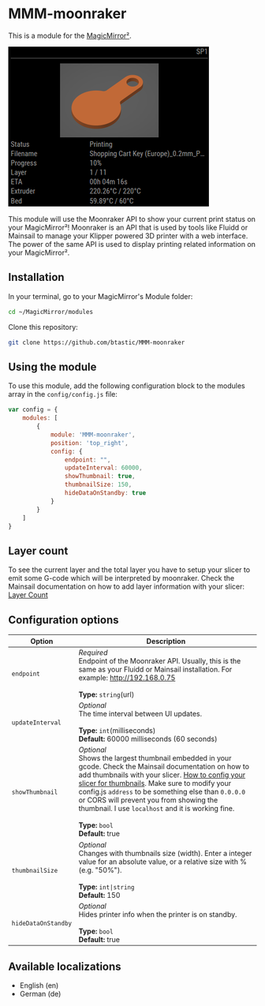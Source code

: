 # MMM-moonraker

This is a module for the [MagicMirror²](https://github.com/MichMich/MagicMirror/).

![screenshot](.github/example.png)

This module will use the Moonraker API to show your current print status on your MagicMirror²! Moonraker is an API that is used by tools like Fluidd or Mainsail to manage your Klipper powered 3D printer with a web interface. The power of the same API is used to display printing related information on your MagicMirror².

## Installation

In your terminal, go to your MagicMirror's Module folder:

```bash
cd ~/MagicMirror/modules
```

Clone this repository:

```bash
git clone https://github.com/btastic/MMM-moonraker
```

## Using the module

To use this module, add the following configuration block to the modules array in the `config/config.js` file:
```js
var config = {
    modules: [
        {
            module: 'MMM-moonraker',
            position: 'top_right',
            config: {
                endpoint: "",
                updateInterval: 60000,
                showThumbnail: true,
                thumbnailSize: 150,
                hideDataOnStandby: true
            }
        }
    ]
}
```

## Layer count
To see the current layer and the total layer you have to setup your slicer to emit some G-code which will be interpreted by moonraker.
Check the Mainsail documentation on how to add layer information with your slicer: [Layer Count](https://docs.mainsail.xyz/overview/slicer/prusaslicer#layer-count)

## Configuration options

| Option               | Description
|--------------------- |-----------
| `endpoint`           | *Required* <br>Endpoint of the Moonraker API. Usually, this is the same as your Fluidd or Mainsail installation. For example: http://192.168.0.75<br><br>**Type:** `string`(url) 
| `updateInterval`     | *Optional* <br>The time interval between UI updates.<br><br>**Type:** `int`(milliseconds)<br>**Default:** 60000 milliseconds (60 seconds)
| `showThumbnail`      | *Optional* <br>Shows the largest thumbnail embedded in your gcode. Check the Mainsail documentation on how to add thumbnails with your slicer. [How to config your slicer for thumbnails](https://docs.mainsail.xyz/overview/features/thumbnails#how-to-config-your-slicer-for-thumbnails). Make sure to modify your config.js `address` to be something else than `0.0.0.0` or CORS will prevent you from showing the thumbnail. I use `localhost` and it is working fine.<br><br>**Type:** `bool` <br>**Default:** true
| `thumbnailSize`      | *Optional* <br>Changes with thumbnails size (width). Enter a integer value for an absolute value, or a relative size with % (e.g. "50%").<br><br>**Type:** `int\|string` <br>**Default:** 150
| `hideDataOnStandby`  | *Optional* <br>Hides printer info when the printer is on standby.<br><br>**Type:** `bool` <br>**Default:** true

## Available localizations
- English (en)
- German (de)